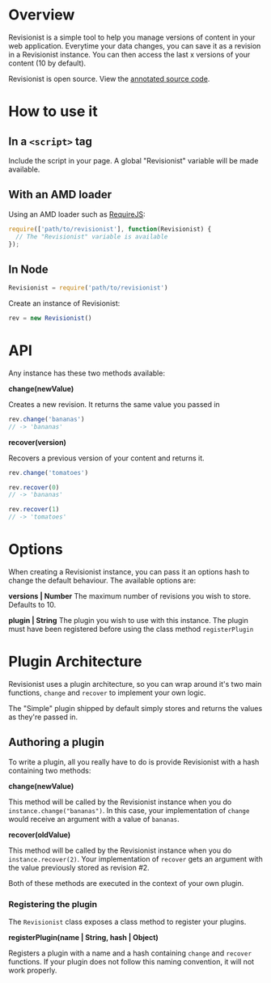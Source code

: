 # Overview
Revisionist is a simple tool to help you manage versions of content in your web application.
Everytime your data changes, you can save it as a revision in a Revisionist instance.
You can then access the last x versions of your content (10 by default).

Revisionist is open source. View the [annotated source code](http//inf0rmer.github.io/revisionist/docs/revisionist.html).

# How to use it

## In a ```<script>``` tag
Include the script in your page. A global "Revisionist" variable will be made available.

## With an AMD loader
Using an AMD loader such as [RequireJS](http://requirejs.org):

```javascript
require(['path/to/revisionist'], function(Revisionist) {
  // The "Revisionist" variable is available
});
```

## In Node

``` javascript
Revisionist = require('path/to/revisionist')
```

Create an instance of Revisionist:
```javascript
rev = new Revisionist()
```

# API

Any instance has these two methods available:

**change(newValue)**

Creates a new revision. It returns the same value you passed in
```javascript
rev.change('bananas')
// -> 'bananas'
```

**recover(version)**

Recovers a previous version of your content and returns it.
```javascript
rev.change('tomatoes')

rev.recover(0)
// -> 'bananas'

rev.recover(1)
// -> 'tomatoes'
```

# Options
When creating a Revisionist instance, you can pass it an options hash to change the default behaviour. The available options are:

**versions | Number**
The maximum number of revisions you wish to store. Defaults to 10.

**plugin | String**
The plugin you wish to use with this instance. The plugin must have been registered before using the class method ```registerPlugin```

# Plugin Architecture
Revisionist uses a plugin architecture, so you can wrap around it's two main functions, ```change``` and ```recover``` to implement your own logic.

The "Simple" plugin shipped by default simply stores and returns the values as they're passed in.

## Authoring a plugin
To write a plugin, all you really have to do is provide Revisionist with a hash containing two methods:

**change(newValue)**

This method will be called by the Revisionist instance when you do ```instance.change("bananas")```. In this case, your implementation of ```change``` would receive an argument with a value of ```bananas```.

**recover(oldValue)**

This method will be called by the Revisionist instance when you do ```instance.recover(2)```. Your implementation of ```recover``` gets an argument with the value previously stored as revision #2.

Both of these methods are executed in the context of your own plugin.

### Registering the plugin
The ```Revisionist``` class exposes a class method to register your plugins.

**registerPlugin(name | String, hash | Object)**

Registers a plugin with a name and a hash containing ```change``` and ```recover``` functions. If your plugin does not follow this naming convention, it will not work properly.
